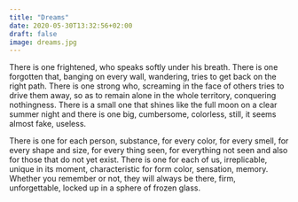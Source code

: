 ```yaml
---
title: "Dreams"
date: 2020-05-30T13:32:56+02:00
draft: false
image: dreams.jpg
---
```


There is one frightened,
who speaks softly under his breath.
There is one forgotten that,
banging on every wall, wandering,
tries to get back on the right path.
There is one strong who,
screaming in the face of others
tries to drive them away,
so as to remain alone in the whole territory,
conquering nothingness.
There is a small one that shines
like the full moon on a clear summer night
and there is one big, cumbersome, colorless,
still, it seems almost fake, useless.

There is one for each person,
substance,
for every color,
for every smell,
for every shape and size,
for every thing seen,
for everything not seen
and also for those that do not yet exist.
There is one for each of us,
irreplicable, unique in its moment,
characteristic for form color, sensation, memory.
Whether you remember or not, they will always be there,
firm, unforgettable, locked up
in a sphere of frozen glass.
